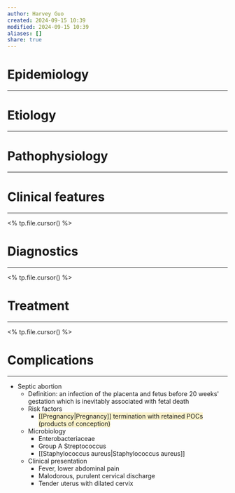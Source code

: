 ```yaml
---
author: Harvey Guo
created: 2024-09-15 10:39
modified: 2024-09-15 10:39
aliases: []
share: true
---
```

# Epidemiology
---


# Etiology
---


# Pathophysiology
---


# Clinical features
---
<% tp.file.cursor() %>

# Diagnostics
---
<% tp.file.cursor() %>

# Treatment
---
<% tp.file.cursor() %>

# Complications
---
- Septic abortion
	- Definition: an infection of the placenta and fetus before 20 weeks' gestation which is inevitably associated with fetal death
	- Risk factors
		- <span style="background:rgba(240, 200, 0, 0.2)">[[Pregnancy|Pregnancy]] termination with retained POCs (products of conception)</span>
	- Microbiology
		- Enterobacteriaceae
		- Group A Streptococcus
		- [[Staphylococcus aureus|Staphylococcus aureus]]
	- Clinical presentation
		- Fever, lower abdominal pain
		- Malodorous, purulent cervical discharge
		- Tender uterus with dilated cervix
